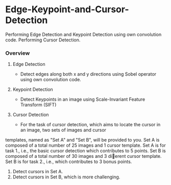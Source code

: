 # Edge-Keypoint-and-Cursor-Detection
Performing Edge Detection and Keypoint Detection using own convolution code. Performing Cursor Detection.

### Overview
1. Edge Detection
   * Detect edges along both x and y directions using Sobel operator using own convolution code.
   
2. Keypoint Detection
   * Detect Keypoints in an image using Scale-Invariant Feature Transform (SIFT)
   
3. Cursor Detection
   * <p>For the task of cursor detection, which aims to locate the cursor in an image, two sets of images and cursor
templates, named as "Set A" and "Set B", will be provided to you. Set A is composed of a total number of
25 images and 1 cursor template. Set A is for task 1., i.e., the basic cursor detection which contributes to 5
points. Set B is composed of a total number of 30 images and 3 dierent cursor template. Set B is for task 2.,
i.e., which contributes to 3 bonus points.
1. Detect cursors in Set A.
2. Detect cursors in Set B, which is more challenging. </p>
